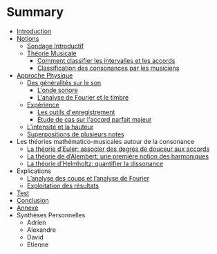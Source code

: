 # Summary

* [Introduction](README.md)
* [Notions](chapitres/I_notions.md)
   * [Sondage Introductif](chapitres/IA_sondage_introductif.md)
   * [Théorie Musicale](chapitres/IB_theorie_musicale.md)
       * [Comment classifier les intervalles et les accords](chapitres/IB1_comment_classifier_les_intervalles_et_les_accords.md)
       * [Classification des consonances par les musiciens](chapitres/IB2_classification_des_consonances_par_les_musiciens.md)
* [Approche Physique](chapitres/approche_physique.md)
   * [Des généralités sur le son](chapitres/IIA_des_generalites_sur_le_son.md)
       * [L'onde sonore](chapitres/IIA1_londe_sonore.md)
       * [L'analyse de Fourier et le timbre](chapitres/IIA2_lanalyse_de_fourier_et_le_timbre.md)
   * [Expérience](chapitres/IIB_experience.md)
       * [Les outils d'enregistrement](chapitres/IIB1_les_outils_denregistrement.md)
       * [Étude de cas sur l'accord parfait majeur](chapitres/IIB2_etude_de_cas_sur_laccord_parfait_majeur.md)
   * [L’intensité et la hauteur](chapitres/IIC_lintensite_et_la_hauteur.md)
   * [Superpositions de plusieurs notes](chapitres/IID_superpositions_de_plusieurs_notes.md)
* Les théories mathématico-musicales autour de la consonance
   * [La théorie d’Euler: associer des degrés de douceur aux accords](chapitres/IIIA_la_theorie_deuler_associer_des_degres_de_douceur_a.md)
   * [La théorie de d’Alembert: une première notion des harmoniques](chapitres/IIIB_la_theorie_de_dalembert_une_premiere_notion_des_ha.md)
   * [La théorie d’Helmholtz: quantifier la dissonance](chapitres/IIIC_la_theorie_dhelmholtz_quantifier_la_dissonance.md)
* Explications
   * [L’analyse des coups et l’analyse de Fourier](chapitres/IVA_lanalyse_des_coups_et_lanalyse_de_fourier.md)
   * [Exploitation des résultats](chapitres/IVB_exploitation_des_resultats.md)
* [Test](chapitres/test.md)
* [Conclusion](chapitres/Conclusion.md)
* [Annexe](chapitres/Annexe.md)
* Synthèses Personnelles
   * Adrien
   * Alexandre
   * David
   * Etienne

